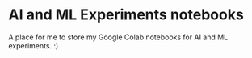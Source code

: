 # AI and ML Experiments notebooks

A place for me to store my Google Colab notebooks for AI and ML experiments. :)